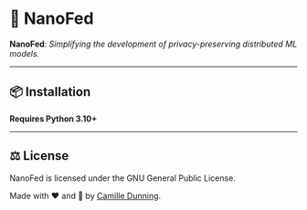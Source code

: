 # 🚀 NanoFed

**NanoFed**: *Simplifying the development of privacy-preserving distributed ML models.*

---

## 📦 Installation

**Requires Python 3.10+**

---
## ⚖️ License

NanoFed is licensed under the GNU General Public License.

Made with ❤️ and 🧠 by [Camille Dunning](https://github.com/camille-004).
